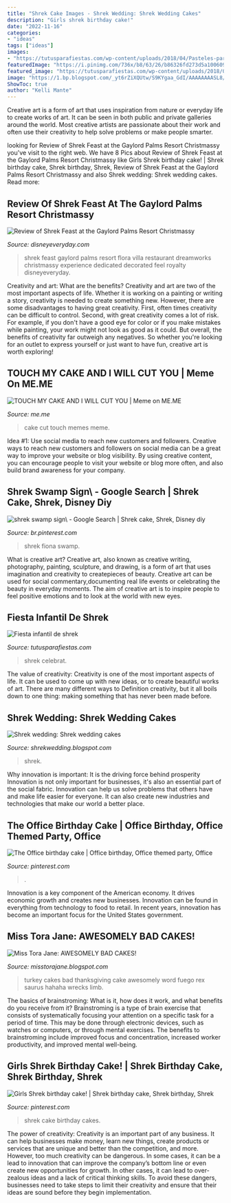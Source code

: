 ```yaml
---
title: "Shrek Cake Images - Shrek Wedding: Shrek Wedding Cakes"
description: "Girls shrek birthday cake!"
date: "2022-11-16"
categories:
- "ideas"
tags: ["ideas"]
images:
- "https://tutusparafiestas.com/wp-content/uploads/2018/04/Pasteles-para-fiesta-infantil-de-shrek4.jpg"
featuredImage: "https://i.pinimg.com/736x/b8/63/26/b86326fd273d5a1006097d119eaf486d--shrek-party-planning.jpg"
featured_image: "https://tutusparafiestas.com/wp-content/uploads/2018/04/Pasteles-para-fiesta-infantil-de-shrek4.jpg"
image: "https://1.bp.blogspot.com/_yt6rZiXQUtw/S9KYgaa_GdI/AAAAAAAASL8/6afkeCyv0v0/s1600/ShrekCake1.JPG"
ShowToc: true
author: "Kelli Mante"
---
```



Creative art is a form of art that uses inspiration from nature or everyday life to create works of art. It can be seen in both public and private galleries around the world. Most creative artists are passionate about their work and often use their creativity to help solve problems or make people smarter.

	

		
looking for Review of Shrek Feast at the Gaylord Palms Resort Christmassy you've visit to the right web. We have 8 Pics about Review of Shrek Feast at the Gaylord Palms Resort Christmassy like Girls Shrek birthday cake! | Shrek birthday cake, Shrek birthday, Shrek, Review of Shrek Feast at the Gaylord Palms Resort Christmassy and also Shrek wedding: Shrek wedding cakes. Read more:
		
    
## Review Of Shrek Feast At The Gaylord Palms Resort Christmassy

<img loading=lazy src="http://www.disneyeveryday.com/wp-content/uploads/2012/11/DSC04153.jpg" onerror="this.onerror=null;this.src='https://tse1.mm.bing.net/th?id=OIP.5RKMeWi5iVgMIWmoiAMz_gHaLJ&amp;pid=15.1';" alt="Review of Shrek Feast at the Gaylord Palms Resort Christmassy">

_Source: disneyeveryday.com_

>shrek feast gaylord palms resort flora villa restaurant dreamworks christmassy experience dedicated decorated feel royalty disneyeveryday. 

	

Creativity and art: What are the benefits?
Creativity and art are two of the most important aspects of life. Whether it is working on a painting or writing a story, creativity is needed to create something new. However, there are some disadvantages to having great creativity. First, often times creativity can be difficult to control. Second, with great creativity comes a lot of risk. For example, if you don't have a good eye for color or if you make mistakes while painting, your work might not look as good as it could. But overall, the benefits of creativity far outweigh any negatives. So whether you're looking for an outlet to express yourself or just want to have fun, creative art is worth exploring!

    
## TOUCH MY CAKE AND I WILL CUT YOU | Meme On ME.ME

<img loading=lazy src="https://pics.me.me/touch-my-cake-and-i-will-cut-you-7418312.png" onerror="this.onerror=null;this.src='https://tse1.mm.bing.net/th?id=OIP.Dyl9D5DyzQoJOgPbUwfiUAHaLf&amp;pid=15.1';" alt="TOUCH MY CAKE AND I WILL CUT YOU | Meme on ME.ME">

_Source: me.me_

>cake cut touch memes meme. 

	

Idea #1: Use social media to reach new customers and followers.
Creative ways to reach new customers and followers on social media can be a great way to improve your website or blog visibility. By using creative content, you can encourage people to visit your website or blog more often, and also build brand awareness for your company.

    
## Shrek Swamp Sign\ - Google Search | Shrek Cake, Shrek, Disney Diy

<img loading=lazy src="https://i.pinimg.com/736x/52/e4/f5/52e4f50d9db4bc99b6357e9388cc2b9e.jpg" onerror="this.onerror=null;this.src='https://tse2.mm.bing.net/th?id=OIP.z6kuN1VUOxhUXdUoFL1oBQHaJ3&amp;pid=15.1';" alt="shrek swamp sign\ - Google Search | Shrek cake, Shrek, Disney diy">

_Source: br.pinterest.com_

>shrek fiona swamp. 

	

What is creative art?
Creative art, also known as creative writing, photography, painting, sculpture, and drawing, is a form of art that uses imagination and creativity to createpieces of beauty. Creative art can be used for social commentary,documenting real life events or celebrating the beauty in everyday moments. The aim of creative art is to inspire people to feel positive emotions and to look at the world with new eyes.

    
## Fiesta Infantil De Shrek

<img loading=lazy src="https://tutusparafiestas.com/wp-content/uploads/2018/04/Pasteles-para-fiesta-infantil-de-shrek4.jpg" onerror="this.onerror=null;this.src='https://tse3.mm.bing.net/th?id=OIP.ytWKEwnRYfg9PGoZss7AqAHaLI&amp;pid=15.1';" alt="Fiesta infantil de shrek">

_Source: tutusparafiestas.com_

>shrek celebrat. 

	

The value of creativity:
Creativity is one of the most important aspects of life. It can be used to come up with new ideas, or to create beautiful works of art. There are many different ways to Definition creativity, but it all boils down to one thing: making something that has never been made before.

    
## Shrek Wedding: Shrek Wedding Cakes

<img loading=lazy src="https://1.bp.blogspot.com/_yt6rZiXQUtw/S9KYgaa_GdI/AAAAAAAASL8/6afkeCyv0v0/s1600/ShrekCake1.JPG" onerror="this.onerror=null;this.src='https://tse1.mm.bing.net/th?id=OIP.nuUPNrJSkzq2PT4BUB5W9QHaLF&amp;pid=15.1';" alt="Shrek wedding: Shrek wedding cakes">

_Source: shrekwedding.blogspot.com_

>shrek. 

	

Why innovation is important: It is the driving force behind prosperity
Innovation is not only important for businesses, it's also an essential part of the social fabric. Innovation can help us solve problems that others have and make life easier for everyone. It can also create new industries and technologies that make our world a better place.

    
## The Office Birthday Cake | Office Birthday, Office Themed Party, Office

<img loading=lazy src="https://i.pinimg.com/736x/8b/70/8e/8b708e3db142bcdb426860846b279da1.jpg" onerror="this.onerror=null;this.src='https://tse3.mm.bing.net/th?id=OIP.IgMFzwBsdag5amkoxaHBCAHaJ3&amp;pid=15.1';" alt="The Office birthday cake | Office birthday, Office themed party, Office">

_Source: pinterest.com_

>. 

	

Innovation is a key component of the American economy. It drives economic growth and creates new businesses. Innovation can be found in everything from technology to food to retail. In recent years, innovation has become an important focus for the United States government.

    
## Miss Tora Jane: AWESOMELY BAD CAKES!

<img loading=lazy src="http://3.bp.blogspot.com/_lUSuL83a3Og/SgJ-OdXZqbI/AAAAAAAAA8Q/Phuhmac7brc/s400/Stacey+M.jpg" onerror="this.onerror=null;this.src='https://tse1.mm.bing.net/th?id=OIP.3GRHw82Eh-cCHHumLGDXxQHaFj&amp;pid=15.1';" alt="Miss Tora Jane: AWESOMELY BAD CAKES!">

_Source: misstorajane.blogspot.com_

>turkey cakes bad thanksgiving cake awesomely word fuego rex saurus hahaha wrecks limb. 

	

The basics of brainstroming: What is it, how does it work, and what benefits do you receive from it?
Brainstroming is a type of brain exercise that consists of systematically focusing your attention on a specific task for a period of time. This may be done through electronic devices, such as watches or computers, or through mental exercises. The benefits to brainstroming include improved focus and concentration, increased worker productivity, and improved mental well-being.

    
## Girls Shrek Birthday Cake! | Shrek Birthday Cake, Shrek Birthday, Shrek

<img loading=lazy src="https://i.pinimg.com/736x/b8/63/26/b86326fd273d5a1006097d119eaf486d--shrek-party-planning.jpg" onerror="this.onerror=null;this.src='https://tse2.mm.bing.net/th?id=OIP.637kdsOKMLnNqTypadSzWQDhEs&amp;pid=15.1';" alt="Girls Shrek birthday cake! | Shrek birthday cake, Shrek birthday, Shrek">

_Source: pinterest.com_

>shrek cake birthday cakes. 

	

The power of creativity:
Creativity is an important part of any business. It can help businesses make money, learn new things, create products or services that are unique and better than the competition, and more. However, too much creativity can be dangerous. In some cases, it can be a lead to innovation that can improve the company’s bottom line or even create new opportunities for growth. In other cases, it can lead to over-zealous ideas and a lack of critical thinking skills. To avoid these dangers, businesses need to take steps to limit their creativity and ensure that their ideas are sound before they begin implementation.

